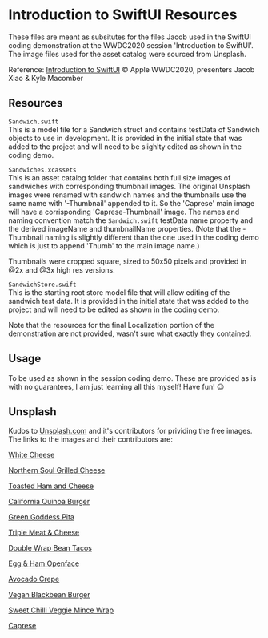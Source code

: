 # Introduction to SwiftUI Resources

These files are meant as subsitutes for the files Jacob used in the SwiftUI coding demonstration at the WWDC2020 session 'Introduction to SwiftUI'. The image files used for the asset catalog were sourced from Unsplash.

Reference: [Introduction to SwiftUI](https://developer.apple.com/videos/play/wwdc2020/10119/) © Apple WWDC2020, presenters Jacob Xiao & Kyle Macomber

## Resources

`Sandwich.swift`  
This is a model file for a Sandwich struct and contains testData of Sandwich objects to use in development.  It is provided in the initial state that was added to the project and will need to be slighlty edited as shown in the coding demo.

`Sandwiches.xcassets`  
This is an asset catalog folder that contains both full size images of sandwiches with corresponding thumbnail images.  The original Unsplash images were renamed with sandwich names and the thumbnails use the same name with '-Thumbnail' appended to it. So the 'Caprese' main image will have a corrisponding 'Caprese-Thumbnail' image.  The names and naming convention match the `Sandwich.swift` testData name property and the derived imageName and thumbnailName properties. (Note that the -Thumbnail naming is slightly different than the one used in the coding demo which is just to append 'Thumb' to the main image name.) 

Thumbnails were cropped square, sized to 50x50 pixels and provided in @2x and @3x high res versions.

`SandwichStore.swift`  
This is the starting root store model file that will allow editing of the sandwich test data.  It is provided in the initial state that was added to the project and will need to be edited as shown in the coding demo. 

Note that the resources for the final Localization portion of the demonstration are not provided, wasn't sure what exactly they contained.

## Usage
To be used as shown in the session coding demo.  These are provided as is with no guarantees, I am just learning all this myself!  Have fun! :wink:

## Unsplash
Kudos to [Unsplash.com](https://unsplash.com) and it's contributors for prividing the free images.  The links to the images and their contributors are:

[White Cheese](https://unsplash.com/photos/mAQZ3X_8_l0)

[Northern Soul Grilled Cheese](https://unsplash.com/photos/rFYmnobNI6o)

[Toasted Ham and Cheese](https://unsplash.com/photos/WcN0BupzoVg)

[California Quinoa Burger](https://unsplash.com/photos/_TLKIVSW6Do)

[Green Goddess Pita](https://unsplash.com/photos/MAbhhj3QCXQ)

[Triple Meat & Cheese](https://unsplash.com/photos/Gg5-K-mJwuQ)

[Double Wrap Bean Tacos](https://unsplash.com/photos/bIZmLWPATeA)

[Egg & Ham Openface](https://unsplash.com/photos/6NjUhnS0ne0)

[Avocado Crepe](https://unsplash.com/photos/dDKss4pGz9c)

[Vegan Blackbean Burger](https://unsplash.com/photos/MAcTXz4-qH8)

[Sweet Chilli Veggie Mince Wrap](https://unsplash.com/photos/vdB7ERiaCu4)

[Caprese](https://unsplash.com/photos/Znvxeud6sDc)



